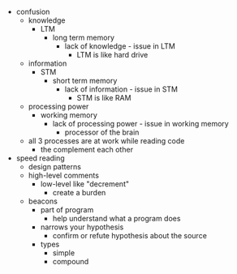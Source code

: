 - confusion
  - knowledge
    - LTM
      - long term memory
        - lack of knowledge - issue in LTM
          - LTM is like hard drive
  - information
    - STM
      - short term memory
        - lack of information - issue in STM
          - STM is like RAM
  - processing power
    - working memory
      - lack of processing power - issue in working memory
        - processor of the brain
  - all 3 processes are at work while reading code
    - the complement each other
- speed reading
  - design patterns
  - high-level comments
    - low-level like "decrement"
      - create a burden
  - beacons
    - part of program
      - help understand what a program does
    - narrows your hypothesis
      - confirm or refute hypothesis about the source
    - types
      - simple
      - compound
